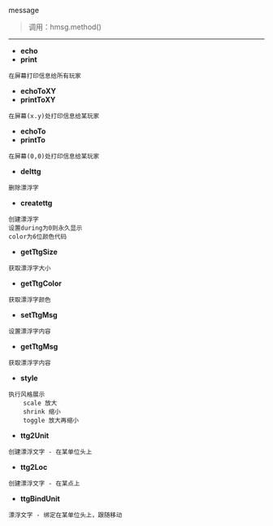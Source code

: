 message

> 调用：hmsg.method()

---

* **echo**
* **print**
```
在屏幕打印信息给所有玩家
```

* **echoToXY**
* **printToXY**
```
在屏幕(x.y)处打印信息给某玩家
```

* **echoTo**
* **printTo**
```
在屏幕(0,0)处打印信息给某玩家
```

* **delttg**
```
删除漂浮字
```

* **createttg**
```
创建漂浮字
设置during为0则永久显示
color为6位颜色代码
```

* **getTtgSize**
```
获取漂浮字大小
```

* **getTtgColor**
```
获取漂浮字颜色
```

* **setTtgMsg**
```
设置漂浮字内容
```

* **getTtgMsg**
```
获取漂浮字内容
```

* **style**
```
执行风格展示
    scale 放大
    shrink 缩小
    toggle 放大再缩小
```

* **ttg2Unit**
```
创建漂浮文字 - 在某单位头上
```

* **ttg2Loc**
```
创建漂浮文字 - 在某点上
```

* **ttgBindUnit**
```
漂浮文字 - 绑定在某单位头上，跟随移动
```
